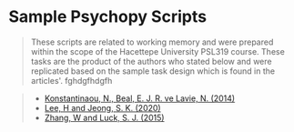 # Sample Psychopy Scripts

> These scripts are related to working memory and were prepared within the scope of the Hacettepe University PSL319 course. These tasks are the product of the authors who stated below and were replicated based on the sample task design which is found in the articles'.  fghdgfhdgfh

> - [Konstantinaou, N., Beal, E. J. R. ve Lavie, N. (2014)](https://www.ncbi.nlm.nih.gov/pmc/articles/PMC4212201/)
> - [Lee, H and Jeong, S. K. (2020)](https://pubmed.ncbi.nlm.nih.gov/32162967/)
> - [Zhang, W and Luck, S. J. (2015)](https://www.ncbi.nlm.nih.gov/pmc/articles/PMC4308516/)